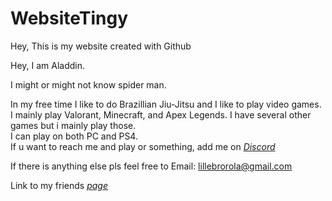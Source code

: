 # WebsiteTingy
Hey, This is my website created with Github

Hey, I am Aladdin.

I might or might not know spider man.

In my free time I like to do Brazillian Jiu-Jitsu and I like to play video games. 
<br>
I mainly play Valorant, Minecraft, and Apex Legends. I have several other games but i mainly play those.
<br>
I can play on both PC and PS4.
<br>
If u want to reach me and play or something, add me on *[Discord](https://www.discordapp.com/users/Aladdin#4459)*






If there is anything else pls feel free to Email: <lillebrorola@gmail.com>

Link to my friends *[page](https://aladdin4459.github.io/WebsiteTingy/Alddin4459%20second%20page)*
